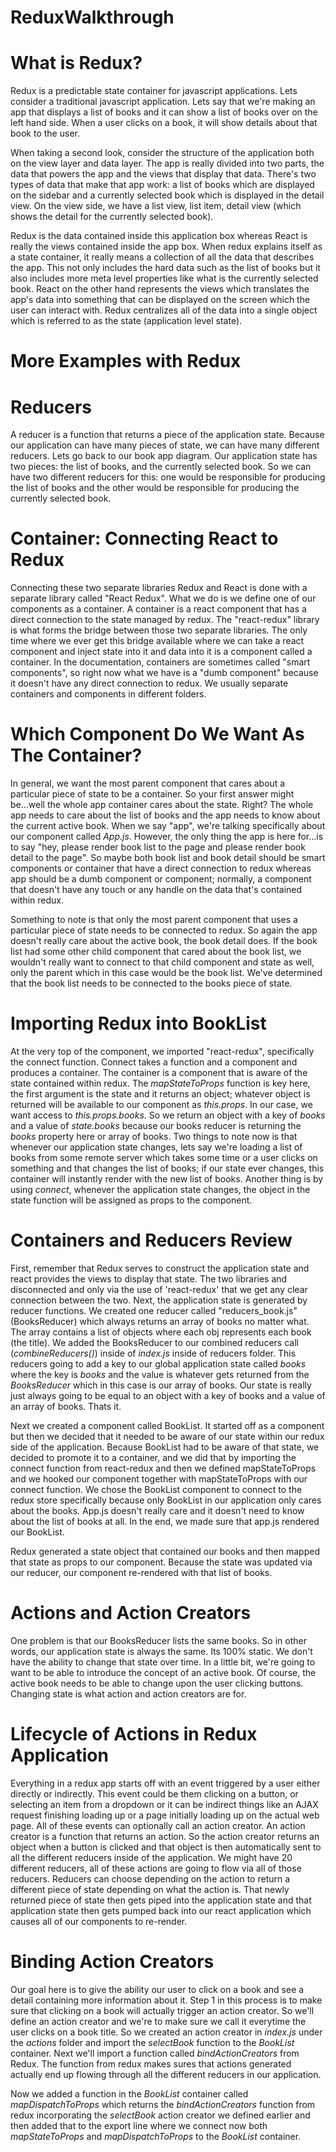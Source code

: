 # ReduxWalkthrough

# What is Redux?

Redux is a predictable state container for javascript applications. Lets consider a traditional javascript application. Lets say that we're making an app that displays a list of books and it can show a list of books over on the left hand side. When a user clicks on a book, it will show details about that book to the user.

When taking a second look, consider the structure of the application both on the view layer and data layer. The app is really divided into two parts, the data that powers the app and the views that display that data. There's two types of data that make that app work: a list of books which are displayed on the sidebar and a currently selected book which is displayed in the detail view. On the view side, we have a list view, list item, detail view (which shows the detail for the currently selected book).

Redux is the data contained inside this application box whereas React is really the views contained inside the app box. When redux explains itself as a state container, it really means a collection of all the data that describes the app. This not only includes the hard data such as the list of books but it also includes more meta level properties like what is the currently selected book. React on the other hand represents the views which translates the app's data into something that can be displayed on the screen which the user can interact with. Redux centralizes all of the data into a single object which is referred to as the state (application level state).

# More Examples with Redux


# Reducers

A reducer is a function that returns a piece of the application state. Because our application can have many pieces of state, we can have many different reducers. Lets go back to our book app diagram. Our application state has two pieces: the list of books, and the currently selected book. So we can have two different reducers for this: one would be responsible for producing the list of books and the other would be responsible for producing the currently selected book.

# Container: Connecting React to Redux

Connecting these two separate libraries Redux and React is done with a separate library called "React Redux". What we do is we define one of our components as a container. A container is a react component that has a direct connection to the state managed by redux. The "react-redux" library is what forms the bridge between those two separate libraries. The only time where we ever get this bridge available where we can take a react component and inject state into it and data into it is a component called a container. In the documentation, containers are sometimes called "smart components", so right now what we have is a "dumb component" because it doesn't have any direct connection to redux. We usually separate containers and components in different folders.

# Which Component Do We Want As The Container?

In general, we want the most parent component that cares about a particular piece of state to be a container. So your first answer might be...well the whole app container cares about the state. Right? The whole app needs to care about the list of books and the app needs to know about the current active book. When we say "app", we're talking specifically about our component called *App.js*. However, the only thing the app is here for...is to say "hey, please render book list to the page and please render book detail to the page". So maybe both book list and book detail should be smart components or container that have a direct connection to redux whereas app should be a dumb component or component; normally, a component that doesn't have any touch or any handle on the data that's contained within redux.

Something to note is that only the most parent component that uses a particular piece of state needs to be connected to redux. So again the app doesn't really care about the active book, the book detail does. If the book list had some other child component that cared about the book list, we wouldn't really want to connect to that child component and state as well, only the parent which in this case would be the book list. We've determined that the book list needs to be connected to the books piece of state.

# Importing Redux into BookList

At the very top of the component, we imported "react-redux", specifically the connect function. Connect takes a function and a component and produces a container. The container is a component that is aware of the state contained within redux. The *mapStateToProps* function is key here, the first argument is the state and it returns an object; whatever object is returned will be available to our component as *this.props*. In our case, we want access to *this.props.books*. So we return an object with a key of *books* and a value of *state.books* because our books reducer is returning the *books* property here or array of books. Two things to note now is that whenever our application state changes, lets say we're loading a list of books from some remote server which takes some time or a user clicks on something and that changes the list of books; if our state ever changes, this container will instantly render with the new list of books. Another thing is by using *connect*, whenever the application state changes, the object in the state function will be assigned as props to the component.

# Containers and Reducers Review

First, remember that Redux serves to construct the application state and react provides the views to display that state. The two libraries and disconnected and only via the use of 'react-redux' that we get any clear connection between the two. Next, the application state is generated by reducer functions. We created one reducer called "reducers_book.js" (BooksReducer) which always returns an array of books no matter what. The array contains a list of objects where each obj represents each book (the title). We added the BooksReducer to our combined reducers call (*combineReducers()*) inside of *index.js* inside of reducers folder. This reducers going to add a key to our global application state called *books* where the key is *books* and the value is whatever gets returned from the *BooksReducer* which in this case is our array of books. Our state is really just always going to be equal to an object with a key of books and a value of an array of books. Thats it.

Next we created a component called BookList. It started off as a component but then we decided that it needed to be aware of our state within our redux side of the application. Because BookList had to be aware of that state, we decided to promote it to a container, and we did that by importing the connect function from react-redux and then we defined mapStateToProps and we hooked our component together with mapStateToProps with our connect function. We chose the BookList component to connect to the redux store specifically because only BookList in our application only cares about the books. App.js doesn't really care and it doesn't need to know about the list of books at all. In the end, we made sure that app.js rendered our BookList.

Redux generated a state object that contained our books and then mapped that state as props to our component. Because the state was updated via our reducer, our component re-rendered with that list of books.

# Actions and Action Creators

One problem is that our BooksReducer lists the same books. So in other words, our application state is always the same. Its 100% static. We don't have the ability to change that state over time. In a little bit, we're going to want to be able to introduce the concept of an active book. Of course, the active book needs to be able to change upon the user clicking buttons. Changing state is what action and action creators are for.

# Lifecycle of Actions in Redux Application

Everything in a redux app starts off with an event triggered by a user either directly or indirectly. This event could be them clicking on a button, or selecting an item from a dropdown or it can be indirect things like an AJAX request finishing loading up or a page initially loading up on the actual web page. All of these events can optionally call an action creator. An action creator is a function that returns an action. So the action creator returns an object when a button is clicked and that object is then automatically sent to all the different reducers inside of the application. We might have 20 different reducers, all of these actions are going to flow via all of those reducers. Reducers can choose depending on the action to return a different piece of state depending on what the action is. That newly returned piece of state then gets piped into the application state and that application state then gets pumped back into our react application which causes all of our components to re-render.


# Binding Action Creators

Our goal here is to give the ability our user to click on a book and see a detail containing more information about it. Step 1 in this process is to make sure that clicking on a book will actually trigger an action creator. So we'll define an action creator and we're to make sure we call it everytime the user clicks on a book title. So we created an action creator in *index.js* under the *actions* folder and import the *selectBook* function to the *BookList* container. Next we'll import a function called *bindActionCreators* from Redux. The function from redux makes sures that actions generated actually end up flowing through all the different reducers in our application.

Now we added a function in the *BookList* container called *mapDispatchToProps* which returns the *bindActionCreators* function from redux incorporating the *selectBook* action creator we defined earlier and then added that to the export line where we connect now both *mapStateToProps* and *mapDispatchToProps* to the *BookList* container.
